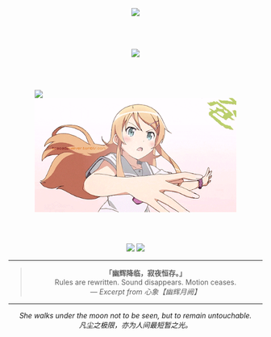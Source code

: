 <!-- 🌑 幽辉月阙 · 打字机欢迎语 -->
<p align="center">
  <img src="https://readme-typing-svg.demolab.com?font=Fira+Code&size=24&pause=1000&color=B388EB&center=true&width=435&lines=Under+the+Hazy+Moonlight;I+code+in+silence+but+not+without+purpose." />
</p>

<br><br>

<!-- 🌊 波浪分隔 · 梦幻色 -->
<p align="center">
  <img src="https://capsule-render.vercel.app/api?type=waving&color=0:B388EB,100:7c5cc4&height=100&section=header&text=幽辉月阙&fontSize=32&fontColor=ffffff" />
</p>

<br><br>

<div style="display: flex; justify-content: space-around; align-items: center; flex-wrap: wrap;">

  <!-- 左边：Most Used Languages 图 -->
  <img src="https://github-readme-stats.vercel.app/api/top-langs/?username=Qimin-Shen&layout=compact&theme=radical" width="400"/>

  <!-- 右边：Kirino 动图 -->
  <img src="./assets/kirino.gif" width="400"/>

</div>

<br><br>

<!-- 🩸 中二徽章语录 -->
<p align="center">
  <img src="https://img.shields.io/badge/幽辉降临-规则剥夺-purple?style=for-the-badge&logo=codeforces" />
  <img src="https://img.shields.io/badge/我即异端-不可被容-7c5cc4?style=for-the-badge&logo=visualstudiocode" />
</p>

---

<!-- 📖 心象 · 展示语录 -->
<blockquote align="center">
  <strong>「幽辉降临，寂夜恒存。」</strong><br>
  Rules are rewritten. Sound disappears. Motion ceases.<br>
  <em>— Excerpt from 心象【幽辉月阙】</em>
</blockquote>

---

<!-- 🌙 结语 -->
<p align="center">
  <i>She walks under the moon not to be seen, but to remain untouchable.<br>
  凡尘之极限，亦为人间最短暂之光。</i>
</p>

